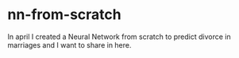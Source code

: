 # nn-from-scratch
In april I created a Neural Network from scratch to predict divorce in marriages and I want to share in here.
